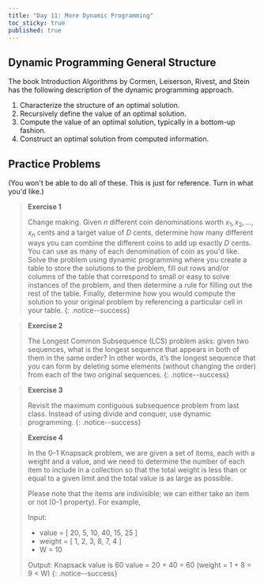 ```yaml
---
title: "Day 11: More Dynamic Programming"
toc_sticky: true
published: true
---
```


## Dynamic Programming General Structure

The book Introduction Algorithms by Cormen, Leiserson, Rivest, and Stein has the following description of the dynamic programming approach.

1. Characterize the structure of an optimal solution.
2. Recursively define the value of an optimal solution.
3. Compute the value of an optimal solution, typically in a bottom-up fashion.
4. Construct an optimal solution from computed information.

## Practice Problems

(You won't be able to do all of these.  This is just for reference.  Turn in what you'd like.)

> **Exercise 1**
>
> Change making.  Given $n$ different coin denominations worth $x_1, x_2, \ldots, x_n$ cents and a target value of $D$ cents, determine how many different ways you can combine the different coins to add up exactly $D$ cents.  You can use as many of each denomination of coin as you'd like.  Solve the problem using dynamic programming where you create a table to store the solutions to the problem, fill out rows and/or columns of the table that correspond to small or easy to solve instances of the problem, and then determine a rule for filling out the rest of the table.  Finally, determine how you would compute the solution to your original problem by referencing a particular cell in your table.
{: .notice--success}

> **Exercise 2**
> 
> The Longest Common Subsequence (LCS) problem asks: given two sequences, what is the longest sequence that appears in both of them in the same order? In other words, it’s the longest sequence that you can form by deleting some elements (without changing the order) from each of the two original sequences.
{: .notice--success}

> **Exercise 3**
> 
> Revisit the maximum contiguous subsequence problem from last class.  Instead of using divide and conquer, use dynamic programming.
{: .notice--success}


> **Exercise 4**
>
> In the 0–1 Knapsack problem, we are given a set of items, each with a weight and a value, and we need to determine the number of each item to include in a collection so that the total weight is less than or equal to a given limit and the total value is as large as possible.
> 
> Please note that the items are indivisible; we can either take an item or not (0-1 property). For example,
>
> Input:
>  - value = [ 20, 5, 10, 40, 15, 25 ]
>  - weight = [ 1, 2, 3, 8, 7, 4 ]
>  - W = 10
> 
> Output: Knapsack value is 60 value = 20 + 40 = 60 (weight = 1 + 8 = 9 < W)
{: .notice--success}